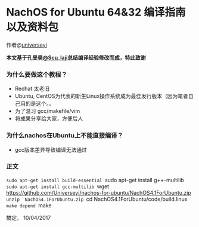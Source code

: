 # NachOS for Ubuntu 64&32 编译指南以及资料包
作者@[universeyi](https://github.com/Universeyi/)


**本文基于孔旻昊[@Scu\_laji](https://github.com/kongminhao)总结编译经验修改而成，特此致谢**
### 为什么要做这个教程？
* Redhat 太老旧
* Ubuntu, CentOS为代表的新生Linux操作系统成为最佳发行版本（因为笔者自己用的是这个。。
* 为了温习 gcc/makefile/vim
* 将成果分享给大家，方便后人
### 为什么nachos在Ubuntu上不能直接编译？
* gcc版本差异导致编译无法通过
### 正文
`sudo apt-get install build-essential
`sudo apt-get install g++-multilib
`sudo apt-get install gcc-multilib
`wget https://github.com/Universeyi/nachos-for-ubuntu/NachOS4.1ForUbuntu.zip
`unzip  NachOS4.1ForUbuntu.zip
`cd NachOS4.1ForUbuntu/code/build.linux 
`make depend
`make

搞定。
10/04/2017
